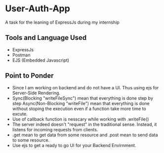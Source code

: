 # User-Auth-App
A task for the leaning of ExpressJs during my internship

## Tools and Language Used
- ExpressJs
- Postman
- EJS (Embedded Javascript)

## Point to Ponder
- Since I am working on backend and do not have a UI. Thus using ejs for Server-Side Rendering.
- Sync(Blocking "writeFileSync") mean that everything is done step by step Async(Non-Blocking "writeFile") mean that everything is done without stoping the execution even if a function take more time to excute.
- Use of callback function is nesscary while working with .writeFile()
- The server indeed doesn't "request" in the traditional sense. Instead, it listens for incoming requests from clients.
- .get mean to get data from some resource and .post mean to send data to some resource.
- Use ejs to get a ready to go UI for your Backend Envirnment.